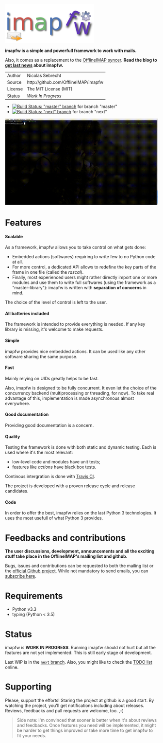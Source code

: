 
[![imapfw](logo.png)](https://github.com/OfflineIMAP/imapfw)

**imapfw is a simple and powerfull framework to work with mails.**

Also, it comes as a replacement to the [OfflineIMAP syncer][offlineimap].
**Read the blog to [get last news][blog] about imapfw.**

<!--

I'm tired to update this. Will reborn once a script for releases will be written.

[![Latest release](https://img.shields.io/badge/latest release-v0.020-blue.svg)](https://github.com/OfflineIMAP/imapfw/releases)

-->


<!-- Markdown sucks for tables without headers. -->

<table>
  <tr>
    <td> Author </td>
    <td> Nicolas Sebrecht </td>
  </tr>
  <tr>
    <td> Source </td>
    <td> http://github.com/OfflineIMAP/imapfw </td>
  </tr>
  <tr>
    <td> License </td>
    <td> The MIT License (MIT) </td>
  </tr>
  <tr>
    <td> Status </td>
    <td> <i> Work In Progress </i> </td>
  </tr>
</table>


* [![Build Status: "master" branch](https://travis-ci.org/OfflineIMAP/imapfw.svg?branch=master)](https://travis-ci.org/OfflineIMAP/imapfw) for branch "master"
* [![Build Status: "next" branch](https://travis-ci.org/OfflineIMAP/imapfw.svg?branch=next)](https://travis-ci.org/OfflineIMAP/imapfw) for branch "next"


![demo](https://raw.githubusercontent.com/OfflineIMAP/imapfw.github.io/master/images/imapfw.gif)


# Features

#### Scalable

As a framework, imapfw allows you to take control on what gets done:

* Embedded actions (softwares) requiring to write few to no Python code at all.
* For more control, a dedicated API allows to redefine the key parts of the
  frame in one file (called the *rascal*).
* Finally, most experienced users might rather directly import one or more
  modules and use them to write full softwares (using the framework as a
  "master-library"): imapfw is written with **separation of concerns** in mind.

The choice of the level of control is left to the user.

#### All batteries included

The framework is intended to provide everything is needed. If any key library is
missing, it's welcome to make requests.

#### Simple

imapfw provides nice embedded actions. It can be used like any other software
sharing the same purpose.

#### Fast

Mainly relying on UIDs greatly helps to be fast.

Also, imapfw is designed to be fully concurrent. It even let the choice of the
concurrency backend (multiprocessing or threading, for now). To take real
advantage of this, implementation is made asynchronous almost everywhere.

#### Good documentation

Providing good documentation is a concern.

#### Quality

Testing the framework is done with both static and dynamic testing. Each is used
where it's the most relevant:
- low-level code and modules have unit tests;
- features like *actions* have black box tests.

Continous intergration is done with [Travis CI][travis].

The project is developed with a proven release cycle and release candidates.

#### Code

In order to offer the best, imapfw relies on the last Python 3 technologies. It
uses the most usefull of what Python 3 provides.


# Feedbacks and contributions

**The user discussions, development, announcements and all the exciting stuff
take place in the OfflineIMAP's mailing list and github.**

Bugs, issues and contributions can be requested to both the mailing list or the
[official Github project][imapfw].  While not mandatory to send emails, you can
[subscribe here][subscribe].


# Requirements

* Python v3.3
* typing (Python < 3.5)

# Status

imapfw is **WORK IN PROGRESS**. Running imapfw should not hurt but all the
features are not yet implemented. This is still early stage of development.

Last WIP is in the [`next`
branch](https://github.com/OfflineIMAP/imapfw/tree/next).  Also, you might like
to check the [TODO list](https://gist.github.com/nicolas33/003f1b7184c7dfb26192)
online.


# Supporting

Please, support the efforts! Staring the project at github is a good start.
By watching the project, you'll get notifications including about releases.
Reviews, feedbacks and pull requests are welcome, too. ,-)

> Side note: I'm convinced that sooner is better when it's about reviews and
> feedbacks. Once features you need will be implemented, it might be harder
> to get things improved or take more time to get imapfw to fit your needs.


[subscribe]: http://lists.alioth.debian.org/mailman/listinfo/offlineimap-project
[offlineimap]: https://github.com/OfflineIMAP/offlineimap
[imapfw]: https://github.com/OfflineIMAP/imapfw
[blog]: http://offlineimap.org/posts.html
[travis]: https://travis-ci.org/OfflineIMAP/imapfw
